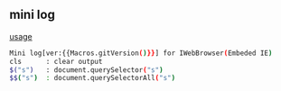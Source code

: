 mini log
------

[usage](bin/index.html)

```bash
Mini log[ver:{{Macros.gitVersion()}}] for IWebBrowser(Embeded IE)
cls      : clear output
$("s")   : document.querySelector("s")
$$("s")  : document.querySelectorAll("s")
```
